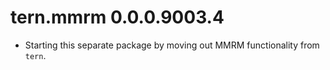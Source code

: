 # tern.mmrm 0.0.0.9003.4

* Starting this separate package by moving out MMRM functionality from `tern`.

